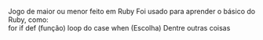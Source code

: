 Jogo de maior ou menor feito em Ruby
Foi usado para aprender o básico do Ruby, como: <br/>
  for
  if
  def (função)
  loop do
  case when (Escolha)
  Dentre outras coisas
